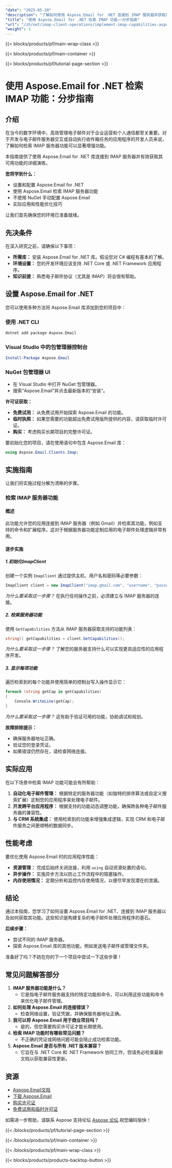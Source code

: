 ```yaml
---
"date": "2025-05-30"
"description": "了解如何使用 Aspose.Email for .NET 连接到 IMAP 服务器并获取其功能。遵循这份全面的指南，实现无缝电子邮件管理。"
"title": "使用 Aspose.Email for .NET 检索 IMAP 功能——分步指南"
"url": "/zh/net/imap-client-operations/implement-imap-capabilities-aspose-email-dotnet/"
"weight": 1
---
```


{{< blocks/products/pf/main-wrap-class >}}

{{< blocks/products/pf/main-container >}}

{{< blocks/products/pf/tutorial-page-section >}}
# 使用 Aspose.Email for .NET 检索 IMAP 功能：分步指南

## 介绍
在当今的数字环境中，高效管理电子邮件对于企业运营和个人通信都至关重要。对于开发与电子邮件服务器交互或自动执行收件箱任务的应用程序的开发人员来说，了解如何检索 IMAP 服务器功能可以显著增强功能。

本指南提供了使用 Aspose.Email for .NET 库连接到 IMAP 服务器并有效获取其可用功能的详细演练。

**您将学到什么：**
- 设置和配置 Aspose.Email for .NET
- 使用 Aspose.Email 检索 IMAP 服务器功能
- 不使用 NuGet 手动配置 Aspose.Email
- 实际应用和性能优化技巧

让我们首先确保您的环境已准备就绪。

## 先决条件
在深入研究之前，请确保以下事项：

- **所需库：** 安装 Aspose.Email for .NET 库。假设您对 C# 编程有基本的了解。
- **环境设置：** 您的开发环境应该支持 .NET Core 或 .NET Framework 应用程序。
- **知识前提：** 熟悉电子邮件协议（尤其是 IMAP）将会很有帮助。

## 设置 Aspose.Email for .NET
您可以使用多种方法将 Aspose.Email 库添加到您的项目中：

### 使用 .NET CLI
```bash
dotnet add package Aspose.Email
```

### Visual Studio 中的包管理器控制台
```powershell
Install-Package Aspose.Email
```

### NuGet 包管理器 UI
- 在 Visual Studio 中打开 NuGet 包管理器。
- 搜索“Aspose.Email”并点击最新版本的“安装”。

**许可证获取：**
- **免费试用：** 从免费试用开始探索 Aspose.Email 的功能。
- **临时执照：** 如果您需要的功能超出免费试用版所提供的内容，请获取临时许可证。
- **购买：** 考虑购买长期项目的完整许可证。

要初始化您的项目，请在使用语句中包含 Aspose.Email 库：
```csharp
using Aspose.Email.Clients.Imap;
```

## 实施指南
让我们将实施过程分解为清晰的步骤。

### 检索 IMAP 服务器功能

#### 概述
此功能允许您的应用连接到 IMAP 服务器（例如 Gmail）并检索其功能，例如支持的命令和扩展程序。这对于根据服务器功能定制应用的电子邮件处理逻辑非常有用。

#### 逐步实施

##### 1.初始化ImapClient
创建一个实例 `ImapClient` 通过提供主机、用户名和密码等必要参数：
```csharp
ImapClient client = new ImapClient("imap.gmail.com", "username", "password");
```
*为什么要采取这一步骤？* 在执行任何操作之前，必须建立与 IMAP 服务器的连接。

##### 2. 检索服务器功能
使用 `GetCapabilities` 方法从 IMAP 服务器获取支持的功能列表：
```csharp
string[] getCapabilities = client.GetCapabilities();
```
*为什么要采取这一步骤？* 了解您的服务器支持什么可以实现更具适应性的应用程序开发。

##### 3. 显示每项功能
遍历检索到的每个功能并使用简单的控制台写入操作显示它：
```csharp
foreach (string getCap in getCapabilities)
{
    Console.WriteLine(getCap);
}
```
*为什么要采取这一步骤？* 这有助于验证可用的功能，协助调试和规划。

**故障排除提示：**
- 确保服务器地址正确。
- 验证您的登录凭证。
- 如果错误仍然存在，请检查网络连接。

## 实际应用
在以下场景中检索 IMAP 功能可能会有所帮助：
1. **自动化电子邮件管理：** 根据特定的服务器功能（如独特的排序算法或自定义搜索扩展）定制您的应用程序来处理电子邮件。
2. **开发跨平台应用程序：** 根据支持的功能动态调整功能，确保跨各种电子邮件服务器的兼容性。
3. **与 CRM 系统集成：** 使用检索到的功能来增强集成逻辑，实现 CRM 和电子邮件服务之间更顺畅的数据同步。

## 性能考虑
要优化使用 Aspose.Email 时的应用程序性能：
- **资源管理：** 完成后始终关闭连接，利用 `using` 自动资源处置的语句。
- **异步操作：** 实施异步方法以防止工作流程中的阻塞操作。
- **内存使用情况：** 定期分析和监控内存使用情况，以便尽早发现潜在的泄漏。

## 结论
通过本指南，您学习了如何设置 Aspose.Email for .NET、连接到 IMAP 服务器以及如何获取其功能。这些知识是构建复杂的电子邮件处理应用程序的基石。

**后续步骤：**
- 尝试不同的 IMAP 服务器。
- 探索 Aspose.Email 库的其他功能，例如发送电子邮件或管理文件夹。

准备好了吗？不妨在你的下一个项目中尝试一下这些步骤！

## 常见问题解答部分
1. **IMAP 服务器功能是什么？**
   - 它是指电子邮件服务器支持的特定功能和命令，可以利用这些功能和命令来优化电子邮件管理。
2. **如何处理 Aspose.Email 的连接错误？**
   - 检查网络设置，验证凭据，并确保服务器地址正确。
3. **我可以将 Aspose.Email 用于商业项目吗？**
   - 是的，但您需要购买许可证才能长期使用。
4. **检索 IMAP 功能时有哪些常见问题？**
   - 不正确的凭证或网络问题可能会阻止成功检索功能。
5. **Aspose.Email 是否与所有 .NET 版本兼容？**
   - 它旨在与 .NET Core 和 .NET Framework 协同工作，但请务必检查最新文档以获取兼容性更新。

## 资源
- [Aspose.Email文档](https://reference.aspose.com/email/net/)
- [下载 Aspose.Email](https://releases.aspose.com/email/net/)
- [购买许可证](https://purchase.aspose.com/buy)
- [免费试用和临时许可证](https://releases.aspose.com/email/net/)

如需进一步帮助，请联系 Aspose 支持论坛 [Aspose 论坛](https://forum.aspose.com/c/email/10).祝您编码愉快！

{{< /blocks/products/pf/tutorial-page-section >}}

{{< /blocks/products/pf/main-container >}}

{{< /blocks/products/pf/main-wrap-class >}}

{{< blocks/products/products-backtop-button >}}